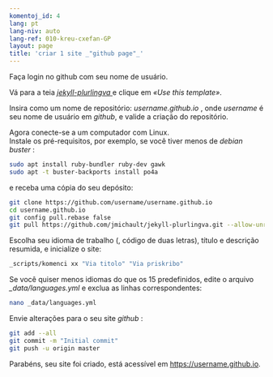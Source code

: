 ```yaml
---
komentoj_id: 4
lang: pt
lang-niv: auto
lang-ref: 010-kreu-cxefan-GP
layout: page
title: 'criar 1 site _"github page"_'
---
```


Faça login no github com seu nome de usuário.  

Vá para a teia [ _jekyll-plurlingva_ ](https://github.com/jmichault/jekyll-plurlingva)e clique em _«Use this template»_.

Insira como um nome de repositório: _username.github.io_ , onde _username_ é seu nome de usuário em _github_, e valide a criação do repositório.

Agora conecte-se a um computador com Linux.  
Instale os pré-requisitos, por exemplo, se você tiver menos de _debian buster_ :
```bash
sudo apt install ruby-bundler ruby-dev gawk
sudo apt -t buster-backports install po4a
```

e receba uma cópia do seu depósito:
```bash
git clone https://github.com/username/username.github.io
cd username.github.io
git config pull.rebase false
git pull https://github.com/jmichault/jekyll-plurlingva.git --allow-unrelated-histories
```

Escolha seu idioma de trabalho (, código de duas letras), título e descrição resumida, e inicialize o site:
```bash
_scripts/komenci xx "Via titolo" "Via priskribo"
```

Se você quiser menos idiomas do que os 15 predefinidos, edite o arquivo _\_data/languages.yml_ e exclua as linhas correspondentes:
```bash
nano _data/languages.yml
```

Envie alterações para o seu site _github_ :
```bash
git add --all
git commit -m "Initial commit"
git push -u origin master
```

Parabéns, seu site foi criado, está acessível em https://username.github.io.

